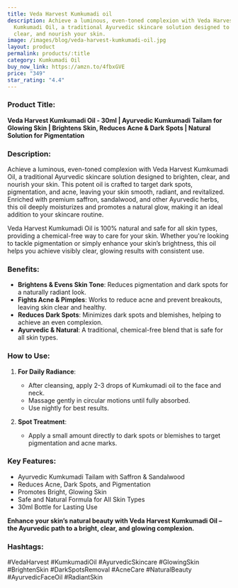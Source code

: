 ```yaml
---
title: Veda Harvest Kumkumadi oil
description: Achieve a luminous, even-toned complexion with Veda Harvest
  Kumkumadi Oil, a traditional Ayurvedic skincare solution designed to brighten,
  clear, and nourish your skin.
image: /images/blog/veda-harvest-kumkumadi-oil.jpg
layout: product
permalink: products/:title
category: Kumkumadi Oil
buy_now_link: https://amzn.to/4fbxGVE
price: "349"
star_rating: "4.4"
---
```

### Product Title:
**Veda Harvest Kumkumadi Oil - 30ml | Ayurvedic Kumkumadi Tailam for Glowing Skin | Brightens Skin, Reduces Acne & Dark Spots | Natural Solution for Pigmentation**

### Description:
Achieve a luminous, even-toned complexion with Veda Harvest Kumkumadi Oil, a traditional Ayurvedic skincare solution designed to brighten, clear, and nourish your skin. This potent oil is crafted to target dark spots, pigmentation, and acne, leaving your skin smooth, radiant, and revitalized. Enriched with premium saffron, sandalwood, and other Ayurvedic herbs, this oil deeply moisturizes and promotes a natural glow, making it an ideal addition to your skincare routine.

Veda Harvest Kumkumadi Oil is 100% natural and safe for all skin types, providing a chemical-free way to care for your skin. Whether you're looking to tackle pigmentation or simply enhance your skin’s brightness, this oil helps you achieve visibly clear, glowing results with consistent use.

### Benefits:
- **Brightens & Evens Skin Tone**: Reduces pigmentation and dark spots for a naturally radiant look.
- **Fights Acne & Pimples**: Works to reduce acne and prevent breakouts, leaving skin clear and healthy.
- **Reduces Dark Spots**: Minimizes dark spots and blemishes, helping to achieve an even complexion.
- **Ayurvedic & Natural**: A traditional, chemical-free blend that is safe for all skin types.

### How to Use:
1. **For Daily Radiance**:
   - After cleansing, apply 2-3 drops of Kumkumadi oil to the face and neck.
   - Massage gently in circular motions until fully absorbed.
   - Use nightly for best results.

2. **Spot Treatment**:
   - Apply a small amount directly to dark spots or blemishes to target pigmentation and acne marks.

### Key Features:
- Ayurvedic Kumkumadi Tailam with Saffron & Sandalwood
- Reduces Acne, Dark Spots, and Pigmentation
- Promotes Bright, Glowing Skin
- Safe and Natural Formula for All Skin Types
- 30ml Bottle for Lasting Use

**Enhance your skin’s natural beauty with Veda Harvest Kumkumadi Oil – the Ayurvedic path to a bright, clear, and glowing complexion.**

### Hashtags:
#VedaHarvest #KumkumadiOil #AyurvedicSkincare #GlowingSkin #BrightenSkin #DarkSpotsRemoval #AcneCare #NaturalBeauty #AyurvedicFaceOil #RadiantSkin
